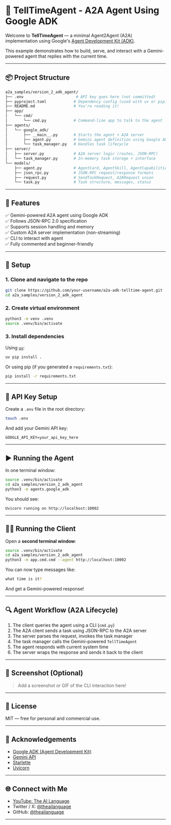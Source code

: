 # 🤖 TellTimeAgent - A2A Agent Using Google ADK

Welcome to **TellTimeAgent** — a minimal Agent2Agent (A2A) implementation using Google's [Agent Development Kit (ADK)](https://github.com/google/agent-development-kit).

This example demonstrates how to build, serve, and interact with a Gemini-powered agent that replies with the current time.

---

## 📦 Project Structure

```bash
a2a_samples/version_2_adk_agent/
├── .env                       # API key goes here (not committed)
├── pyproject.toml            # Dependency config (used with uv or pip)
├── README.md                 # You're reading it!
├── app/
│   └── cmd/
│       └── cmd.py            # Command-line app to talk to the agent
├── agents/
│   └── google_adk/
│       ├── __main__.py       # Starts the agent + A2A server
│       ├── agent.py          # Gemini agent definition using Google ADK
│       └── task_manager.py   # Handles task lifecycle
├── server/
│   ├── server.py             # A2A server logic (routes, JSON-RPC)
│   └── task_manager.py       # In-memory task storage + interface
└── models/
    ├── agent.py              # AgentCard, AgentSkill, AgentCapabilities
    ├── json_rpc.py           # JSON-RPC request/response formats
    ├── request.py            # SendTaskRequest, A2ARequest union
    └── task.py               # Task structure, messages, status
```

---

## 🚀 Features

✅ Gemini-powered A2A agent using Google ADK  
✅ Follows JSON-RPC 2.0 specification  
✅ Supports session handling and memory  
✅ Custom A2A server implementation (non-streaming)  
✅ CLI to interact with agent  
✅ Fully commented and beginner-friendly

---

## 💠 Setup

### 1. Clone and navigate to the repo

```bash
git clone https://github.com/your-username/a2a-adk-telltime-agent.git
cd a2a_samples/version_2_adk_agent
```

### 2. Create virtual environment

```bash
python3 -m venv .venv
source .venv/bin/activate
```

### 3. Install dependencies

Using [`uv`](https://github.com/astral-sh/uv):

```bash
uv pip install .
```

Or using pip (if you generated a `requirements.txt`):

```bash
pip install -r requirements.txt
```

---

## 🔑 API Key Setup

Create a `.env` file in the root directory:

```bash
touch .env
```

And add your Gemini API key:

```env
GOOGLE_API_KEY=your_api_key_here
```

---

## ▶️ Running the Agent

In one terminal window:

```bash
source .venv/bin/activate
cd a2a_samples/version_2_adk_agent
python3 -m agents.google_adk
```

You should see:

```
Uvicorn running on http://localhost:10002
```

---

## 🧑‍💻 Running the Client

Open a **second terminal window**:

```bash
source .venv/bin/activate
cd a2a_samples/version_2_adk_agent
python3 -m app.cmd.cmd --agent http://localhost:10002
```

You can now type messages like:

```bash
what time is it?
```

And get a Gemini-powered response!

---

## 🔍 Agent Workflow (A2A Lifecycle)

1. The client queries the agent using a CLI (`cmd.py`)
2. The A2A client sends a task using JSON-RPC to the A2A server
3. The server parses the request, invokes the task manager
4. The task manager calls the Gemini-powered `TellTimeAgent`
5. The agent responds with current system time
6. The server wraps the response and sends it back to the client

---

## 📸 Screenshot (Optional)

> Add a screenshot or GIF of the CLI interaction here!

---

## 📜 License

MIT — free for personal and commercial use.

---

## 🙌 Acknowledgements

- [Google ADK (Agent Development Kit)](https://github.com/google/agent-development-kit)
- [Gemini API](https://ai.google.dev/)
- [Starlette](https://www.starlette.io/)
- [Uvicorn](https://www.uvicorn.org/)

---

## 🌐 Connect with Me

- [YouTube: The AI Language](https://youtube.com/@theailanguage)
- Twitter / X: [@theailanguage](https://twitter.com/theailanguage)
- GitHub: [@theailanguage](https://github.com/theailanguage)

---